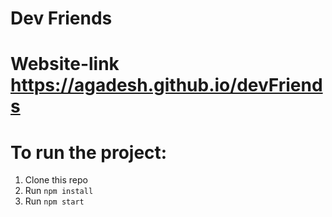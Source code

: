 # Dev Friends

# Website-link https://agadesh.github.io/devFriends

# To run the project:

1. Clone this repo
2. Run `npm install`
3. Run `npm start`
